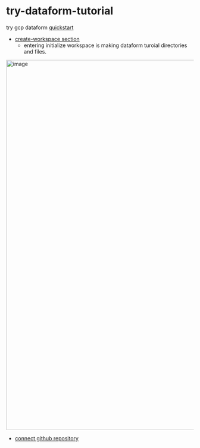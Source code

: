 # try-dataform-tutorial
try gcp dataform [quickstart](https://cloud.google.com/dataform/docs/quickstart-create-workflow)

* [create-workspace section](https://cloud.google.com/dataform/docs/quickstart-create-workflow#create-workspace)
  * entering initialize workspace is making dataform turoial directories and files.
<img width="995" alt="image" src="https://user-images.githubusercontent.com/53423344/209895320-7ff63f96-3e12-449f-8790-cf286b269eb5.png">

* [connect github repository](https://cloud.google.com/dataform/docs/connect-repository)

